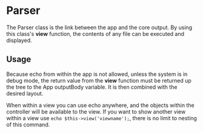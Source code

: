 # Parser

The Parser class is the link between the app and the core output. By using this class's **view** function, the contents of any file can be executed and displayed.

## Usage

Because echo from within the app is not allowed, unless the system is in debug mode, the return value from the **view** function must be returned up the tree to the App outputBody variable. It is then combined with the desired layout.

 

When within a view you can use echo anywhere, and the objects within the controller will be available to the view. If you want to show another view within a view use `echo $this->view('viewname');`, there is no limit to nesting of this command.